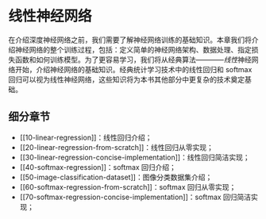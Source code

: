 # 线性神经网络

在介绍深度神经网络之前，我们需要了解神经网络训练的基础知识。本章我们将介绍神经网络的整个训练过程，包括：定义简单的神经网络架构、数据处理、指定损失函数和如何训练模型。为了更容易学习，我们将从经典算法————*线性*神经网络开始，介绍神经网络的基础知识。经典统计学习技术中的线性回归和 softmax 回归可以视为线性神经网络，这些知识将为本书其他部分中更复杂的技术奠定基础。

## 细分章节

- [[10-linear-regression]]：线性回归介绍；
- [[20-linear-regression-from-scratch]]：线性回归从零实现；
- [[30-linear-regression-concise-implementation]]：线性回归简洁实现；
- [[40-softmax-regression]]：softmax 回归介绍；
- [[50-image-classification-dataset]]：图像分类数据集介绍；
- [[60-softmax-regression-from-scratch]]：softmax 回归从零实现；
- [[70-softmax-regression-concise-implementation]]：softmax 回归简洁实现；
